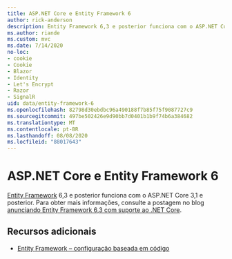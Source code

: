 ```yaml
---
title: ASP.NET Core e Entity Framework 6
author: rick-anderson
description: Entity Framework 6,3 e posterior funciona com o ASP.NET Core 3,1 e posterior.
ms.author: riande
ms.custom: mvc
ms.date: 7/14/2020
no-loc:
- cookie
- Cookie
- Blazor
- Identity
- Let's Encrypt
- Razor
- SignalR
uid: data/entity-framework-6
ms.openlocfilehash: 82798d30ebdbc96a490188f7b85f75f9087727c9
ms.sourcegitcommit: 497be502426e9d90bb7d0401b1b9f74b6a384682
ms.translationtype: MT
ms.contentlocale: pt-BR
ms.lasthandoff: 08/08/2020
ms.locfileid: "88017643"
---
```

# <a name="aspnet-core-and-entity-framework-6"></a>ASP.NET Core e Entity Framework 6

[Entity Framework](/ef/ef6/) 6,3 e posterior funciona com o ASP.NET Core 3,1 e posterior. Para obter mais informações, consulte a postagem no blog [anunciando Entity Framework 6,3 com suporte ao .NET Core](https://devblogs.microsoft.com/dotnet/announcing-entity-framework-6-3-preview-with-net-core-support/).

## <a name="additional-resources"></a>Recursos adicionais

* [Entity Framework – configuração baseada em código](/ef/ef6/fundamentals/configuring/code-based)
